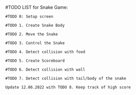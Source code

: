 #TODO LIST for Snake Game:

    #TODO 0: Setup screen
    
    #TODO 1. Create Snake Body
    
    #TODO 2. Move the Snake
    
    #TODO 3. Control the Snake
    
    #TODO 4. Detect collision with food
    
    #TODO 5. Create Scoreboard
    
    #TODO 6. Detect collision with wall
    
    #TODO 7. Detect collision with tail/body of the snake
    
    Update 12.06.2022 with TODO 8. Keep track of high score
    

